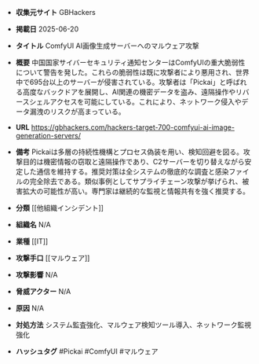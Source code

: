 - **収集元サイト**
GBHackers

- **掲載日**
2025-06-20

- **タイトル**
ComfyUI AI画像生成サーバーへのマルウェア攻撃

- **概要**
中国国家サイバーセキュリティ通知センターはComfyUIの重大脆弱性について警告を発した。これらの脆弱性は既に攻撃者により悪用され、世界中で695台以上のサーバーが侵害されている。攻撃者は「Pickai」と呼ばれる高度なバックドアを展開し、AI関連の機密データを盗み、遠隔操作やリバースシェルアクセスを可能にしている。これにより、ネットワーク侵入やデータ漏洩のリスクが高まっている。

- **URL**
https://gbhackers.com/hackers-target-700-comfyui-ai-image-generation-servers/

- **備考**
Pickaiは多層の持続性機構とプロセス偽装を用い、検知回避を図る。攻撃目的は機密情報の窃取と遠隔操作であり、C2サーバーを切り替えながら安定した通信を維持する。推奨対策は全システムの徹底的な調査と感染ファイルの完全除去である。類似事例としてサプライチェーン攻撃が挙げられ、被害拡大の可能性が高い。専門家は継続的な監視と情報共有を強く推奨する。

- **分類**
[[他組織インシデント]]

- **組織名**
N/A

- **業種**
[[IT]]

- **攻撃手口**
[[マルウェア]]

- **攻撃影響**
N/A

- **脅威アクター**
N/A

- **原因**
N/A

- **対処方法**
システム監査強化、マルウェア検知ツール導入、ネットワーク監視強化

- **ハッシュタグ**
#Pickai #ComfyUI #マルウェア
